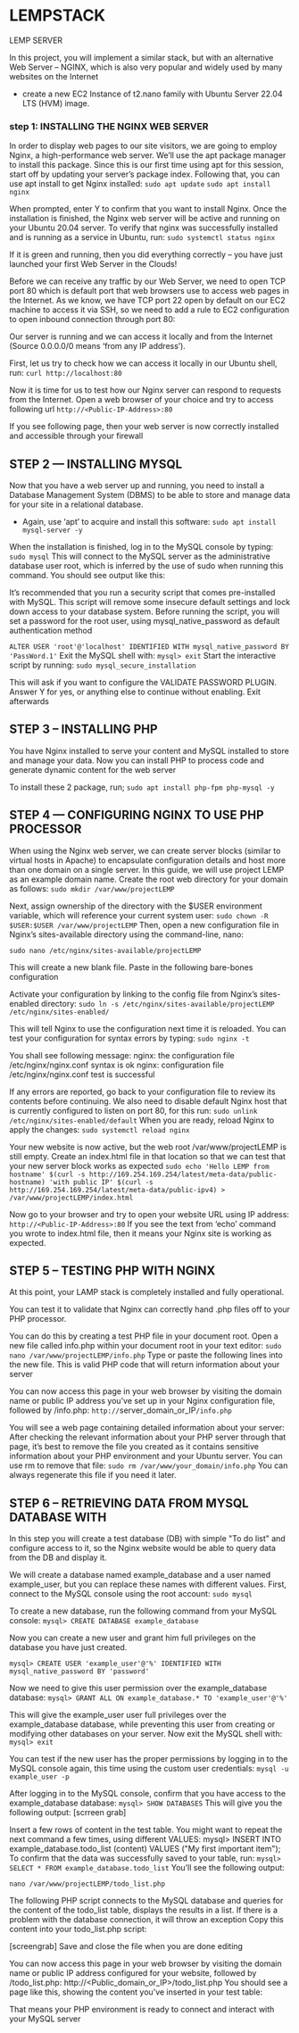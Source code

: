 # LEMPSTACK
LEMP SERVER

In this project, you will implement a similar stack, but with an alternative Web Server – NGINX, which is also very popular and widely used by many websites on the Internet
 
- create a new EC2 Instance of t2.nano family with Ubuntu Server 22.04 LTS (HVM) image.

### step 1: INSTALLING THE NGINX WEB SERVER

In order to display web pages to our site visitors, we are going to employ Nginx, a high-performance web server. We’ll use the apt package manager to install this package.
Since this is our first time using apt for this session, start off by updating your server’s package index. Following that, you can use apt install to get Nginx installed:
`sudo apt update`
`sudo apt install nginx`

When prompted, enter Y to confirm that you want to install Nginx. Once the installation is finished, the Nginx web server will be active and running on your Ubuntu 20.04 server.
To verify that nginx was successfully installed and is running as a service in Ubuntu, run:
`sudo systemctl status nginx`

If it is green and running, then you did everything correctly – you have just launched your first Web Server in the Clouds!

Before we can receive any traffic by our Web Server, we need to open TCP port 80 which is default port that web browsers use to access web pages in the Internet.
As we know, we have TCP port 22 open by default on our EC2 machine to access it via SSH, so we need to add a rule to EC2 configuration to open inbound connection through port 80:

Our server is running and we can access it locally and from the Internet (Source 0.0.0.0/0 means ‘from any IP address’).

First, let us try to check how we can access it locally in our Ubuntu shell, run:
`curl http://localhost:80`

Now it is time for us to test how our Nginx server can respond to requests from the Internet.
Open a web browser of your choice and try to access following url
`http://<Public-IP-Address>:80`

If you see following page, then your web server is now correctly installed and accessible through your firewall


## STEP 2 — INSTALLING MYSQL
Now that you have a web server up and running, you need to install a Database Management System (DBMS) to be able to store and manage data for your site in a relational database.

- Again, use ‘apt’ to acquire and install this software:
 `sudo apt install mysql-server -y`

 When the installation is finished, log in to the MySQL console by typing:
 `sudo mysql`
This will connect to the MySQL server as the administrative database user root, which is inferred by the use of sudo when running this command. You should see output like this:


It’s recommended that you run a security script that comes pre-installed with MySQL. This script will remove some insecure default settings and lock down access to your database system. Before running the script, you will set a password for the root user, using mysql_native_password as default authentication method

`ALTER USER 'root'@'localhost' IDENTIFIED WITH mysql_native_password BY 'PassWord.1'`
Exit the MySQL shell with:
`mysql> exit`
Start the interactive script by running:
 `sudo mysql_secure_installation`

 This will ask if you want to configure the VALIDATE PASSWORD PLUGIN. Answer Y for yes, or anything else to continue without enabling. Exit afterwards

 ## STEP 3 – INSTALLING PHP

 You have Nginx installed to serve your content and MySQL installed to store and manage your data. Now you can install PHP to process code and generate dynamic content for the web server

To install these 2 package, run;
`sudo apt install php-fpm php-mysql -y`

## STEP 4 — CONFIGURING NGINX TO USE PHP PROCESSOR

When using the Nginx web server, we can create server blocks (similar to virtual hosts in Apache) to encapsulate configuration details and host more than one domain on a single server. In this guide, we will use project LEMP as an example domain name.
Create the root web directory for your domain as follows:
`sudo mkdir /var/www/projectLEMP`

Next, assign ownership of the directory with the $USER environment variable, which will reference your current system user:
`sudo chown -R $USER:$USER /var/www/projectLEMP`
Then, open a new configuration file in Nginx’s sites-available directory using the command-line, nano:

`sudo nano /etc/nginx/sites-available/projectLEMP`

This will create a new blank file. Paste in the following bare-bones configuration


Activate your configuration by linking to the config file from Nginx’s sites-enabled directory:
`sudo ln -s /etc/nginx/sites-available/projectLEMP /etc/nginx/sites-enabled/`

This will tell Nginx to use the configuration next time it is reloaded. You can test your configuration for syntax errors by typing:
`sudo nginx -t`	

You shall see following message:
nginx: the configuration file /etc/nginx/nginx.conf syntax is ok
nginx: configuration file /etc/nginx/nginx.conf test is successful

If any errors are reported, go back to your configuration file to review its contents before continuing.
We also need to disable default Nginx host that is currently configured to listen on port 80, for this run:
`sudo unlink /etc/nginx/sites-enabled/default`
When you are ready, reload Nginx to apply the changes:
`sudo systemctl reload nginx`

Your new website is now active, but the web root /var/www/projectLEMP is still empty. Create an index.html file in that location so that we can test that your new server block works as expected
`sudo echo 'Hello LEMP from hostname' $(curl -s http://169.254.169.254/latest/meta-data/public-hostname) 'with public IP' $(curl -s http://169.254.169.254/latest/meta-data/public-ipv4) > /var/www/projectLEMP/index.html`

Now go to your browser and try to open your website URL using IP address:
`http://<Public-IP-Address>:80`	
If you see the text from ‘echo’ command you wrote to index.html file, then it means your Nginx site is working as expected.

## STEP 5 – TESTING PHP WITH NGINX

At this point, your LAMP stack is completely installed and fully operational.

You can test it to validate that Nginx can correctly hand .php files off to your PHP processor.

You can do this by creating a test PHP file in your document root. Open a new file called info.php within your document root in your text editor:
`sudo nano /var/www/projectLEMP/info.php`
Type or paste the following lines into the new file. This is valid PHP code that will return information about your server


You can now access this page in your web browser by visiting the domain name or public IP address you’ve set up in your Nginx configuration file, followed by /info.php:
`http://`server_domain_or_IP`/info.php`

You will see a web page containing detailed information about your server:
After checking the relevant information about your PHP server through that page, it’s best to remove the file you created as it contains sensitive information about your PHP environment and your Ubuntu server. You can use rm to remove that file:
`sudo rm /var/www/your_domain/info.php`
You can always regenerate this file if you need it later.


## STEP 6 – RETRIEVING DATA FROM MYSQL DATABASE WITH 
In this step you will create a test database (DB) with simple "To do list" and configure access to it, so the Nginx website would be able to query data from the DB and display it.

We will create a database named example_database and a user named example_user, but you can replace these names with different values.
First, connect to the MySQL console using the root account:
`sudo mysql`

To create a new database, run the following command from your MySQL console:
`mysql> CREATE DATABASE example_database`

Now you can create a new user and grant him full privileges on the database you have just created.

`mysql> CREATE USER 'example_user'@'%' IDENTIFIED WITH mysql_native_password BY 'password'`

Now we need to give this user permission over the example_database database:
`mysql> GRANT ALL ON example_database.* TO 'example_user'@'%'`

This will give the example_user user full privileges over the example_database database, while preventing this user from creating or modifying other databases on your server.
Now exit the MySQL shell with:
`mysql> exit`

You can test if the new user has the proper permissions by logging in to the MySQL console again, this time using the custom user credentials:
`mysql -u example_user -p`

After logging in to the MySQL console, confirm that you have access to the example_database database:
`mysql> SHOW DATABASES`
This will give you the following output:
[scrreen grab]


Insert a few rows of content in the test table. You might want to repeat the next command a few times, using different VALUES:
mysql> INSERT INTO example_database.todo_list (content) VALUES ("My first important item");
To confirm that the data was successfully saved to your table, run:
`mysql> SELECT * FROM example_database.todo_list`
You’ll see the following output:

`nano /var/www/projectLEMP/todo_list.php`

The following PHP script connects to the MySQL database and queries for the content of the todo_list table, displays the results in a list. If there is a problem with the database connection, it will throw an exception
Copy this content into your todo_list.php script:

[screengrab]
Save and close the file when you are done editing

You can now access this page in your web browser by visiting the domain name or public IP address configured for your website, followed by /todo_list.php:
http://<Public_domain_or_IP>/todo_list.php
You should see a page like this, showing the content you’ve inserted in your test table:

That means your PHP environment is ready to connect and interact with your MySQL server








